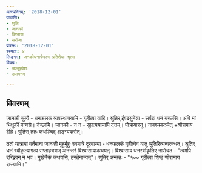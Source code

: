 ```yaml
---
अन्त्यदिनम्: '2018-12-01'
पात्राणि:
- श्रुतिः
- जानकी
- विश्वासः
- सरोजा
प्रारम्भः: '2018-12-01'
रस्यता: ४
लिङ्गम्: जनकीधनार्पणस्य प्रतिशेधः श्रुत्या
विषयः:
- चञ्चूप्रवेशः
- उपायनम्

---
```


## विवरणम्
जानकी श्रुत्यै - धनफलकं व्यवस्थापयामि - गृहीत्वा याहि।
श्रुतिर् ईषदश्रुनेत्रा - सर्वदा धनं यच्छसि। अपि मां भिक्षुकीं मन्यसे। नेच्छामि।
जानकी - न न - सुप्रत्ययायापि दत्तम्। पौत्रायास्तु। नावश्यकञ्चेत् +श्रीरामाय देहि।
श्रुतिस् ततः‌ कथञ्चिद् अङ्ग्यकरोत्।

ततो यात्रायां वर्तमाना जानकी मूहुर्मुहुः स्वमात्रे दूरवाण्या - धनफलकं गृहीत्वैव यातु श्रुतिरित्यन्वरुन्धत्। श्रुतिर् धनं स्वीकृत्यागत्य सप्ताहत्रयाद् अनन्तरं विश्वासायाकथयत्। विश्वासाय धनस्वीकृतिर् नारोचत - "त्वमपि दरिद्रवन् न भव। मुखेनैकं कथयसि, हस्तेनान्यत्"। श्रुतिर् अन्ततः - "१०० गृहीत्वा शिष्टं‌ श्रीरामाय दास्यामि।"

